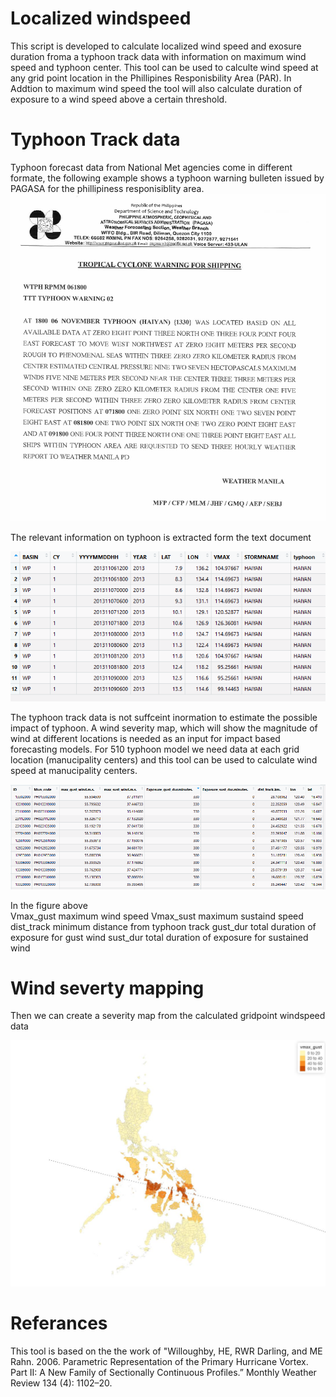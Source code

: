 # Localized windspeed 
This script is developed to calculate localized wind speed and exosure duration froma a typhoon track data with information on maximum wind speed and typhoon center. This tool can be used to calculte wind speed at any grid point location in the Phillipines Responisbility Area (PAR).  In Addtion to maximum wind speed the tool will also calculate duration of exposure to a wind speed above a certain threshold. 

# Typhoon Track data
Typhoon forecast data from National Met agencies come in different formate, the following example shows a typhoon warning bulleten issued by PAGASA for the phillipiness responisiblity area. 
![A forecast information of typhoon HAIYAN issued by PAGASA](figures/pagasa.png)

The relevant information on typhoon is extracted form the text document 

![A forecast data extracted from warning issued by PAGASA(the above text document)](figures/pagasa2.png)

The typhoon track data is not suffceint inormation to estimate the possible impact of typhoon. A wind severity map, which will show the magnitude of wind at different locations is needed as an input for impact based forecasting models. For 510 typhoon model we need data at each grid location (manucipality centers) and this tool can be used to calculate wind speed at manucipality centers.

![A forecast data at a grid point calculated by typhoontrack2grid](figures/pagasa3.png)

In the figure above  
Vmax_gust maximum wind speed
Vmax_sust maximum sustaind speed
dist_track minimum distance from typhoon track
gust_dur total duration of exposure for gust wind
sust_dur total duration of exposure for sustained wind 

# Wind severty mapping
Then we can create a severity map from  the calculated gridpoint windspeed data

![Wind severity map of Haiyan](figures/haiyan.JPG)

# Referances

This tool is based on the the work of "Willoughby, HE, RWR Darling, and ME Rahn. 2006. Parametric Representation of the Primary Hurricane Vortex. Part II: A New Family of Sectionally Continuous Profiles.” Monthly Weather Review 134 (4): 1102–20.




